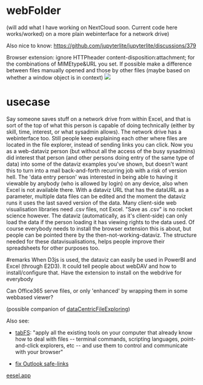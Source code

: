 # webFolder

(will add what I have working on NextCloud soon. Current code here works/worked) on a more plain webinterface for a network drive)

Also nice to know: https://github.com/jupyterlite/jupyterlite/discussions/379

Browser extension: ignore HTTPheader content-disposition:attachment; for the combinations of MIMEtype&URL you set.
If possible make a difference between files manually opened and those by other files (maybe based on whether a window object is in context)
<img src="https://repository-images.githubusercontent.com/55097020/c7cb4300-724c-11eb-9fe0-ac3ba7bb375f">
# usecase

Say someone saves stuff on a network drive from within Excel, and that is sort of the top of what this person is capable of doing technically (either by skill, time, interest, or what sysadmin allows).
The network drive has a webinterface too. Still people keep explaining each other where files are located in the file explorer, instead of sending links you can click.
Now you as a web-dataviz person (but without all the access of the busy sysadmins) did interest that person (and other persons doing entry of the same type of data) into some of the dataviz examples you've shown, but doesn't want this to turn into a mail back-and-forth recurring job with a risk of version hell. The 'data entry person' was interested in being able to having it viewable by anybody (who is allowed by login) on any device, also when Excel is not available there.
With a dataviz URL that has the dataURL as a parameter, multiple data files can be edited and the moment the dataviz runs it uses the last saved version of the data.
Many client-side web visualisation libraries need .csv files, not Excel. "Save as .csv" is no rocket science however.
The dataviz (automatically, as it's client-side) can only load the data if the person loading it has viewing rights to the data used.
Of course everybody needs to install the browser extension this is about, but people can be pointed there by the then-not-working-dataviz.
The structure needed for these datavisualisations, helps people improve their spreadsheets for other purposes too.

#remarks
When D3js is used, the dataviz can easily be used in PowerBI and Excel (through E2D3).
It could tell people about webDAV and how to install/configure that.
Have the extension to install on the webdrive for everybody

Can Office365 serve files, or only 'enhanced' by wrapping them in some webbased viewer?

(possible companion of [dataCentricFileExploring](https://github.com/steltenpower/dataCentricFileExploring))

Also see:

- [tabFS](https://mobile.twitter.com/anildash/status/1345594000162566144): "apply all the existing tools on your computer that already know how to deal with files -- terminal commands, scripting languages, point-and-click explorers, etc -- and use them to control and communicate with your browser"

- [fix Outlook safe-links](https://chrome.google.com/webstore/detail/un-safelink-outlook/pgchfppjhohfigdgfnglmbbeiingokmi)

[eesel.app](https://eesel.app)
